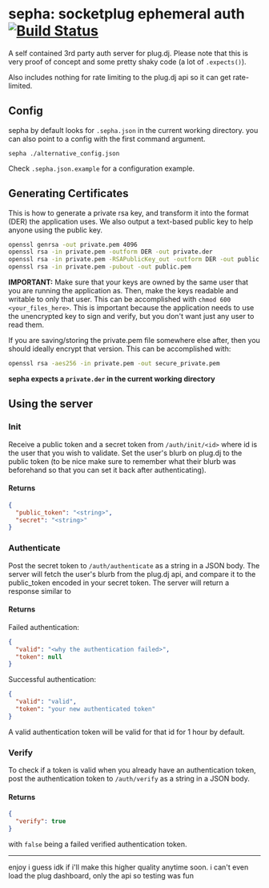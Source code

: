# sepha: socketplug ephemeral auth [![Build Status](https://travis-ci.org/socketplug/sepha.svg?branch=master)](https://travis-ci.org/socketplug/sepha)

A self contained 3rd party auth server for plug.dj.  Please note that this is
very proof of concept and some pretty shaky code (a lot of `.expects()`).

Also includes nothing for rate limiting to the plug.dj api so it can get
rate-limited.



## Config
sepha by default looks for `.sepha.json` in the current working directory.
you can also point to a config with the first command argument.

`sepha ./alternative_config.json`

Check `.sepha.json.example` for a configuration example.



## Generating Certificates
This is how to generate a private rsa key, and transform it into the format
(DER) the application uses.  We also output a text-based public key to help
anyone using the public key.

```sh
openssl genrsa -out private.pem 4096
openssl rsa -in private.pem -outform DER -out private.der
openssl rsa -in private.pem -RSAPublicKey_out -outform DER -out public.der
openssl rsa -in private.pem -pubout -out public.pem
```

**IMPORTANT:** Make sure that your keys are owned by the same user that you are
running the application as.  Then, make the keys readable and writable to only
that user.  This can be accomplished with `chmod 600 <your_files_here>`. This
is important because the application needs to use the unencrypted key to sign
and verify, but you don't want just any user to read them.  

If you are saving/storing the private.pem file somewhere else after, then you
should ideally encrypt that version.  This can be accomplished with:

```sh
openssl rsa -aes256 -in private.pem -out secure_private.pem
```

**sepha expects a `private.der` in the current working directory**



## Using the server

### Init
Receive a public token and a secret token from `/auth/init/<id>` where id is
the user that you wish to validate.  Set the user's blurb on plug.dj to the
public token (to be nice make sure to remember what their blurb was beforehand
so that you can set it back after authenticating).

#### Returns
```json
{
  "public_token": "<string>",
  "secret": "<string>"
}
```



### Authenticate
Post the secret token to `/auth/authenticate` as a string in a JSON body.
The server will fetch the user's blurb from the plug.dj api, and compare it
to the public_token encoded in your secret token.  The server will return
a response similar to

#### Returns 
Failed authentication:
```json
{
  "valid": "<why the authentication failed>",
  "token": null
}
```

Successful authentication:
```json
{
  "valid": "valid",
  "token": "your new authenticated token"
}
```

A valid authentication token will be valid for that id for 1 hour by default.



### Verify
To check if a token is valid when you already have an authentication token,
post the authentication token to `/auth/verify` as a string in a JSON body.

#### Returns 
```json
{
  "verify": true
}
```

with `false` being a failed verified authentication token.


---


enjoy i guess idk if i'll make this higher quality anytime soon.
i can't even load the plug dashboard, only the api so testing was fun